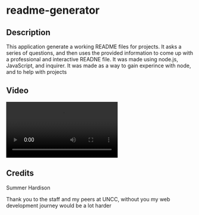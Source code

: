 # readme-generator

## Description

This application generate a working README files for projects. It asks a series of questions, and then uses the provided information to come up with a professional and interactive READNE file. It was made using node.js, JavaScript, and inquirer. It was made as a way to gain experince with node, and to help with projects

## Video
![video of application](./assets/video/readme-gen.mp4)

## Credits

Summer Hardison

Thank you to the staff and my peers at UNCC, without you my web development journey would be a lot harder
